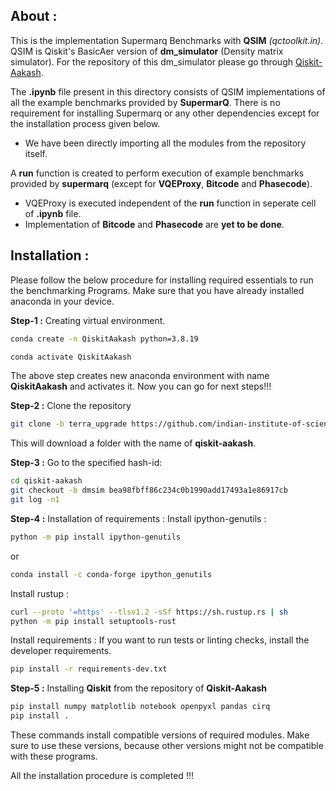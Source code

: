 ## About :

This is the implementation Supermarq Benchmarks with **QSIM** *(qctoolkit.in)*. QSIM is Qiskit's BasicAer version of **dm_simulator** (Density matrix simulator).
For the repository of this dm_simulator please go through [Qiskit-Aakash](https://github.com/indian-institute-of-science-qc/qiskit-aakash/tree/terra_upgrade).

The **.ipynb** file present in this directory consists of QSIM implementations of all the example benchmarks provided by **SupermarQ**. There is no requirement for installing Supermarq or any other dependencies except for the installation process given below.

- We have been directly importing all the modules from the repository itself.

A **run** function is created to perform execution of example benchmarks provided by **supermarq** (except for **VQEProxy**, **Bitcode** and **Phasecode**). 

- VQEProxy is executed independent of the **run** function in seperate cell of **.ipynb** file.
- Implementation of **Bitcode** and **Phasecode** are **yet to be done**.

## Installation :

Please follow the below procedure for installing required essentials to run the benchmarking Programs. Make sure that you have already installed anaconda in your device.

**Step-1 :** Creating virtual environment.

```bash
conda create -n QiskitAakash python=3.8.19

conda activate QiskitAakash
```
The above step creates new anaconda environment with name **QiskitAakash** and activates it. Now you can go for next steps!!!

**Step-2 :** Clone the repository 
```bash
git clone -b terra_upgrade https://github.com/indian-institute-of-science-qc/qiskit-aakash.git
```
This will download a folder with the name of **qiskit-aakash**.

**Step-3 :** Go to the specified hash-id:
```bash
cd qiskit-aakash
git checkout -b dmsim bea98fbff86c234c0b1990add17493a1e86917cb
git log -n1
```
**Step-4 :** Installation of requirements :
Install ipython-genutils :
```bash
python -m pip install ipython-genutils
```
or
```bash
conda install -c conda-forge ipython_genutils
```
Install rustup :
```bash
curl --proto '=https' --tlsv1.2 -sSf https://sh.rustup.rs | sh
python -m pip install setuptools-rust
```

Install requirements : If you want to run tests or linting checks, install the developer requirements.
```bash
pip install -r requirements-dev.txt
```

**Step-5 :** Installing **Qiskit** from the repository of **Qiskit-Aakash**

```bash
pip install numpy matplotlib notebook openpyxl pandas cirq
pip install .
```

These commands install compatible versions of required modules. Make sure to use these versions, because other versions might not be compatible with these programs.

All the installation procedure is completed !!!